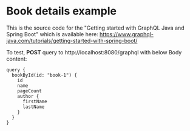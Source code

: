 # Book details example 


This is the source code for the "Getting started with GraphQL Java and Spring Boot" which 
is available here: https://www.graphql-java.com/tutorials/getting-started-with-spring-boot/

To test, **POST** query to http://localhost:8080/graphql with below Body content:
```
query {
  bookById(id: "book-1") {
    id
    name
    pageCount
    author {
      firstName
      lastName
    }
  }
}
```
